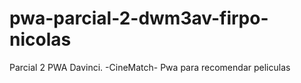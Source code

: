 # pwa-parcial-2-dwm3av-firpo-nicolas
Parcial 2 PWA Davinci. -CineMatch- Pwa para recomendar peliculas
